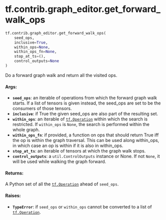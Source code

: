 <div itemscope itemtype="http://developers.google.com/ReferenceObject">
<meta itemprop="name" content="tf.contrib.graph_editor.get_forward_walk_ops" />
<meta itemprop="path" content="Stable" />
</div>

# tf.contrib.graph_editor.get_forward_walk_ops

``` python
tf.contrib.graph_editor.get_forward_walk_ops(
    seed_ops,
    inclusive=True,
    within_ops=None,
    within_ops_fn=None,
    stop_at_ts=(),
    control_outputs=None
)
```

Do a forward graph walk and return all the visited ops.

#### Args:

* <b>`seed_ops`</b>: an iterable of operations from which the forward graph
    walk starts. If a list of tensors is given instead, the seed_ops are set
    to be the consumers of those tensors.
* <b>`inclusive`</b>: if True the given seed_ops are also part of the resulting set.
* <b>`within_ops`</b>: an iterable of <a href="../../../tf/Operation.md"><code>tf.Operation</code></a> within which the search is
    restricted. If `within_ops` is `None`, the search is performed within
    the whole graph.
* <b>`within_ops_fn`</b>: if provided, a function on ops that should return True iff
    the op is within the graph traversal. This can be used along within_ops,
    in which case an op is within if it is also in within_ops.
* <b>`stop_at_ts`</b>: an iterable of tensors at which the graph walk stops.
* <b>`control_outputs`</b>: a `util.ControlOutputs` instance or None.
    If not `None`, it will be used while walking the graph forward.

#### Returns:

A Python set of all the <a href="../../../tf/Operation.md"><code>tf.Operation</code></a> ahead of `seed_ops`.

#### Raises:

* <b>`TypeError`</b>: if `seed_ops` or `within_ops` cannot be converted to a list of
    <a href="../../../tf/Operation.md"><code>tf.Operation</code></a>.